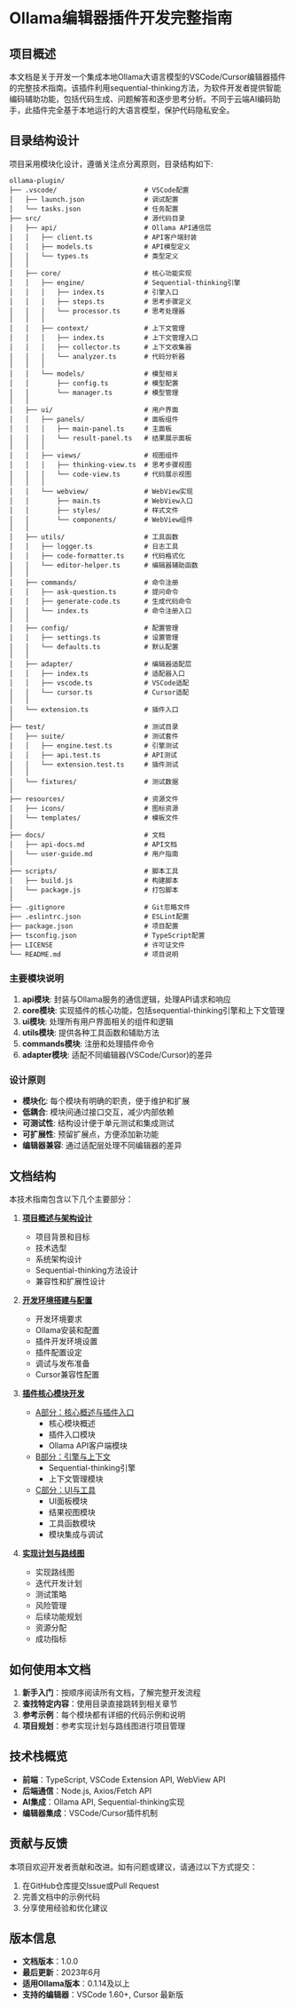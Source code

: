 # Ollama编辑器插件开发完整指南

## 项目概述

本文档是关于开发一个集成本地Ollama大语言模型的VSCode/Cursor编辑器插件的完整技术指南。该插件利用sequential-thinking方法，为软件开发者提供智能编码辅助功能，包括代码生成、问题解答和逐步思考分析。不同于云端AI编码助手，此插件完全基于本地运行的大语言模型，保护代码隐私安全。

## 目录结构设计

项目采用模块化设计，遵循关注点分离原则，目录结构如下:

```
ollama-plugin/
├── .vscode/                      # VSCode配置
│   ├── launch.json               # 调试配置
│   └── tasks.json                # 任务配置
├── src/                          # 源代码目录
│   ├── api/                      # Ollama API通信层
│   │   ├── client.ts             # API客户端封装
│   │   ├── models.ts             # API模型定义
│   │   └── types.ts              # 类型定义
│   │
│   ├── core/                     # 核心功能实现
│   │   ├── engine/               # Sequential-thinking引擎
│   │   │   ├── index.ts          # 引擎入口
│   │   │   ├── steps.ts          # 思考步骤定义
│   │   │   └── processor.ts      # 思考处理器
│   │   │
│   │   ├── context/              # 上下文管理
│   │   │   ├── index.ts          # 上下文管理入口
│   │   │   ├── collector.ts      # 上下文收集器
│   │   │   └── analyzer.ts       # 代码分析器
│   │   │
│   │   └── models/               # 模型相关
│   │       ├── config.ts         # 模型配置
│   │       └── manager.ts        # 模型管理
│   │
│   ├── ui/                       # 用户界面
│   │   ├── panels/               # 面板组件
│   │   │   ├── main-panel.ts     # 主面板
│   │   │   └── result-panel.ts   # 结果展示面板
│   │   │
│   │   ├── views/                # 视图组件
│   │   │   ├── thinking-view.ts  # 思考步骤视图
│   │   │   └── code-view.ts      # 代码展示视图
│   │   │
│   │   └── webview/              # WebView实现
│   │       ├── main.ts           # WebView入口
│   │       ├── styles/           # 样式文件
│   │       └── components/       # WebView组件
│   │
│   ├── utils/                    # 工具函数
│   │   ├── logger.ts             # 日志工具
│   │   ├── code-formatter.ts     # 代码格式化
│   │   └── editor-helper.ts      # 编辑器辅助函数
│   │
│   ├── commands/                 # 命令注册
│   │   ├── ask-question.ts       # 提问命令
│   │   ├── generate-code.ts      # 生成代码命令
│   │   └── index.ts              # 命令注册入口
│   │
│   ├── config/                   # 配置管理
│   │   ├── settings.ts           # 设置管理
│   │   └── defaults.ts           # 默认配置
│   │
│   ├── adapter/                  # 编辑器适配层
│   │   ├── index.ts              # 适配器入口
│   │   ├── vscode.ts             # VSCode适配
│   │   └── cursor.ts             # Cursor适配
│   │
│   └── extension.ts              # 插件入口
│
├── test/                         # 测试目录
│   ├── suite/                    # 测试套件
│   │   ├── engine.test.ts        # 引擎测试
│   │   ├── api.test.ts           # API测试
│   │   └── extension.test.ts     # 插件测试
│   │
│   └── fixtures/                 # 测试数据
│
├── resources/                    # 资源文件
│   ├── icons/                    # 图标资源
│   └── templates/                # 模板文件
│
├── docs/                         # 文档
│   ├── api-docs.md               # API文档
│   └── user-guide.md             # 用户指南
│
├── scripts/                      # 脚本工具
│   ├── build.js                  # 构建脚本
│   └── package.js                # 打包脚本
│
├── .gitignore                    # Git忽略文件
├── .eslintrc.json                # ESLint配置
├── package.json                  # 项目配置
├── tsconfig.json                 # TypeScript配置
├── LICENSE                       # 许可证文件
└── README.md                     # 项目说明
```

### 主要模块说明

1. **api模块**: 封装与Ollama服务的通信逻辑，处理API请求和响应
2. **core模块**: 实现插件的核心功能，包括sequential-thinking引擎和上下文管理
3. **ui模块**: 处理所有用户界面相关的组件和逻辑
4. **utils模块**: 提供各种工具函数和辅助方法
5. **commands模块**: 注册和处理插件命令
6. **adapter模块**: 适配不同编辑器(VSCode/Cursor)的差异

### 设计原则

- **模块化**: 每个模块有明确的职责，便于维护和扩展
- **低耦合**: 模块间通过接口交互，减少内部依赖
- **可测试性**: 结构设计便于单元测试和集成测试
- **可扩展性**: 预留扩展点，方便添加新功能
- **编辑器兼容**: 通过适配层处理不同编辑器的差异

## 文档结构

本技术指南包含以下几个主要部分：

1. [**项目概述与架构设计**](./01-项目概述与架构设计.md)
   - 项目背景和目标
   - 技术选型
   - 系统架构设计
   - Sequential-thinking方法设计
   - 兼容性和扩展性设计

2. [**开发环境搭建与配置**](./02-开发环境搭建与配置.md)
   - 开发环境要求
   - Ollama安装和配置
   - 插件开发环境设置
   - 插件配置设定
   - 调试与发布准备
   - Cursor兼容性配置

3. [**插件核心模块开发**](./03-插件核心模块开发-A.md)
   - [A部分：核心概述与插件入口](./03-插件核心模块开发-A.md)
     - 核心模块概述
     - 插件入口模块
     - Ollama API客户端模块
   - [B部分：引擎与上下文](./03-插件核心模块开发-B.md)
     - Sequential-thinking引擎
     - 上下文管理模块
   - [C部分：UI与工具](./03-插件核心模块开发-C.md)
     - UI面板模块
     - 结果视图模块
     - 工具函数模块
     - 模块集成与调试

4. [**实现计划与路线图**](./04-实现计划与路线图.md)
   - 实现路线图
   - 迭代开发计划
   - 测试策略
   - 风险管理
   - 后续功能规划
   - 资源分配
   - 成功指标

## 如何使用本文档

1. **新手入门**：按顺序阅读所有文档，了解完整开发流程
2. **查找特定内容**：使用目录直接跳转到相关章节
3. **参考示例**：每个模块都有详细的代码示例和说明
4. **项目规划**：参考实现计划与路线图进行项目管理

## 技术栈概览

- **前端**：TypeScript, VSCode Extension API, WebView API
- **后端通信**：Node.js, Axios/Fetch API
- **AI集成**：Ollama API, Sequential-thinking实现
- **编辑器集成**：VSCode/Cursor插件机制

## 贡献与反馈

本项目欢迎开发者贡献和改进。如有问题或建议，请通过以下方式提交：

1. 在GitHub仓库提交Issue或Pull Request
2. 完善文档中的示例代码
3. 分享使用经验和优化建议

## 版本信息

- **文档版本**：1.0.0
- **最后更新**：2023年6月
- **适用Ollama版本**：0.1.14及以上
- **支持的编辑器**：VSCode 1.60+, Cursor 最新版
